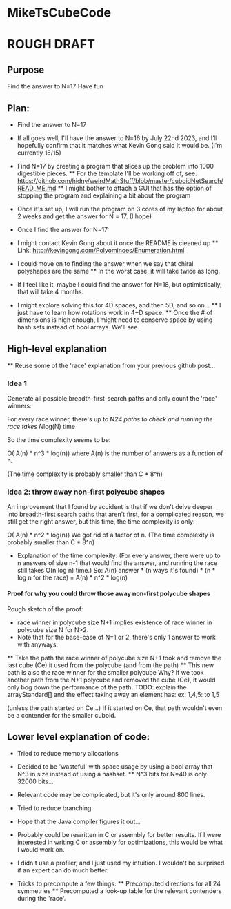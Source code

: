 # MikeTsCubeCode

# ROUGH DRAFT

## Purpose

Find the answer to N=17
Have fun

## Plan:

* Find the answer to N=17
* If all goes well, I'll have the answer to N=16 by July 22nd 2023, and I'll hopefully confirm that it matches what Kevin Gong said it would be.
(I'm currently 15/15)
* Find N=17 by creating a program that slices up the problem into 1000 digestible pieces.
** For the template I'll be working off of, see: https://github.com/hidny/weirdMathStuff/blob/master/cuboidNetSearch/READ_ME.md
** I might bother to attach a GUI that has the option of stopping the program and explaining a bit about the program
* Once it's set up, I will run the program on 3 cores of my laptop for about 2 weeks and get the answer for N = 17. (I hope)

* Once I find the answer for N=17:
* I might contact Kevin Gong about it once the README is cleaned up
** Link: http://kevingong.com/Polyominoes/Enumeration.html
* I could move on to finding the answer when we say that chiral polyshapes are the same
** In the worst case, it will take twice as long.

* If I feel like it, maybe I could find the answer for N=18, but optimistically, that will take 4 months.

* I might explore solving this for 4D spaces, and then 5D, and so on...
** I just have to learn how rotations work in 4+D space.
** Once the # of dimensions is high enough, I might need to conserve space by using hash sets instead of bool arrays. We'll see.

## High-level explanation

** Reuse some of the 'race' explanation from your previous github post...

### Idea 1

Generate all possible breadth-first-search paths and only count the 'race' winners:

For every race winner, there's up to N*24 paths to check and running the race takes N*log(N) time

So the time complexity seems to be:

O( A(n) * n^3 * log(n))
where A(n) is the number of answers as a function of n.

(The time complexity is probably smaller than C * 8^n)

### Idea 2: throw away non-first polycube shapes

An improvement that I found by accident is that if we don't delve deeper into breadth-first search paths
that aren't first, for a complicated reason, we still get the right answer, but this time, the time complexity is only:

O( A(n) * n^2 * log(n))
We got rid of a factor of n.
(The time complexity is probably smaller than C * 8^n)

* Explanation of the time complexity:
(For every answer, there were up to n answers of size n-1 that would find the answer, and running the race still takes O(n log n) time.)
So: A(n) answer * (n ways it's found) * (n * log n for the race)
= A(n) * n^2 * log(n)

#### Proof for why you could throw those away non-first polycube shapes

Rough sketch of the proof:
* race winner in polycube size N+1 implies existence of race winner in polycube size N for N>2.
* Note that for the base-case of N=1 or 2, there's only 1 answer to work with anyways.

** Take the path the race winner of polycube size N+1 took and remove the last cube (Ce) it used from the polycube (and from the path)
** This new path is also the race winner for the smaller polycube
Why?
If we took another path from the N+1 polycube and removed the cube (Ce), it would only bog down the performance of the path.
TODO: explain the arrayStandard[] and the effect taking away an element has:
ex:
1,4,5:
to
1,5

(unless the path started on Ce...)
If it started on Ce, that path wouldn't even be a contender for the smaller cuboid.


## Lower level explanation of code:

* Tried to reduce memory allocations
* Decided to be 'wasteful' with space usage by using a bool array that N^3 in size instead of using a hashset.
** N^3 bits for N=40 is only 32000 bits...
* Relevant code may be complicated, but it's only around 800 lines.
* Tried to reduce branching
* Hope that the Java compiler figures it out...
* Probably could be rewritten in C or assembly for better results. If I were interested in writing C or assembly for optimizations,
this would be what I would work on.
* I didn't use a profiler, and I just used my intuition. I wouldn't be surprised if an expert can do much better.

* Tricks to precompute a few things:
** Precomputed directions for all 24 symmetries
** Precomputed a look-up table for the relevant contenders during the 'race'.